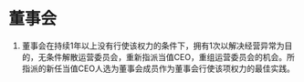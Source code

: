 董事会
====================

1. 董事会在持续1年以上没有行使该权力的条件下，拥有1次以解决经营异常为目的，无条件解散运营委员会，重新指派当值CEO，重组运营委员会的机会。所指派的新任当值CEO人选为董事会成员作为董事会行使该项权力的最佳实践。